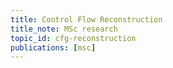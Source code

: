 ```yaml
---
title: Control Flow Reconstruction
title_note: MSc research
topic_id: cfg-reconstruction
publications: [msc]
---
```

